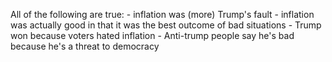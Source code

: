 All of the following are true: - inflation was (more) Trump's fault - inflation was actually good in that it was the best outcome of bad situations - Trump won because voters hated inflation - Anti-trump people say he's bad because he's a threat to democracy

